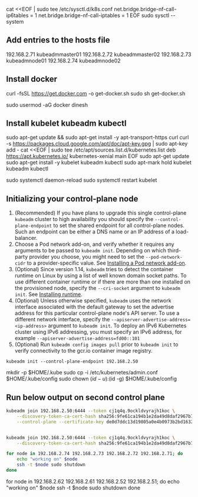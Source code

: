 cat <<EOF | sudo tee /etc/sysctl.d/k8s.conf
net.bridge.bridge-nf-call-ip6tables = 1
net.bridge.bridge-nf-call-iptables = 1
EOF
sudo sysctl --system


## Add entries to the hosts file
192.168.2.71 kubeadmmaster01
192.168.2.72 kubeadmmaster02
192.168.2.73 kubeadmnode01
192.168.2.74 kubeadmnode02

## Install docker
curl -fsSL https://get.docker.com -o get-docker.sh
sudo sh get-docker.sh

sudo usermod -aG docker dinesh

## Install kubelet kubeadm kubectl
sudo apt-get update && sudo apt-get install -y apt-transport-https curl
curl -s https://packages.cloud.google.com/apt/doc/apt-key.gpg | sudo apt-key add -
cat <<EOF | sudo tee /etc/apt/sources.list.d/kubernetes.list
deb https://apt.kubernetes.io/ kubernetes-xenial main
EOF
sudo apt-get update
sudo apt-get install -y kubelet kubeadm kubectl
sudo apt-mark hold kubelet kubeadm kubectl

sudo systemctl daemon-reload
sudo systemctl restart kubelet


## Initializing your control-plane node

1. (Recommended) If you have plans to upgrade this single control-plane `kubeadm` cluster
to high availability you should specify the `--control-plane-endpoint` to set the shared endpoint
for all control-plane nodes. Such an endpoint can be either a DNS name or an IP address of a load-balancer.
2. Choose a Pod network add-on, and verify whether it requires any arguments to
be passed to `kubeadm init`. Depending on which
third-party provider you choose, you might need to set the `--pod-network-cidr` to
a provider-specific value. See [Installing a Pod network add-on](#pod-network).
3. (Optional) Since version 1.14, `kubeadm` tries to detect the container runtime on Linux
by using a list of well known domain socket paths. To use different container runtime or
if there are more than one installed on the provisioned node, specify the `--cri-socket`
argument to `kubeadm init`. See [Installing runtime](/docs/setup/production-environment/tools/kubeadm/install-kubeadm/#installing-runtime).
4. (Optional) Unless otherwise specified, `kubeadm` uses the network interface associated
with the default gateway to set the advertise address for this particular control-plane node's API server.
To use a different network interface, specify the `--apiserver-advertise-address=<ip-address>` argument
to `kubeadm init`. To deploy an IPv6 Kubernetes cluster using IPv6 addressing, you
must specify an IPv6 address, for example `--apiserver-advertise-address=fd00::101`
5. (Optional) Run `kubeadm config images pull` prior to `kubeadm init` to verify
connectivity to the gcr.io container image registry.

`kubeadm init --control-plane-endpoint 192.168.2.50`



mkdir -p $HOME/.kube
sudo cp -i /etc/kubernetes/admin.conf $HOME/.kube/config
sudo chown $(id -u):$(id -g) $HOME/.kube/config


## Run below output on second control plane
```sh
kubeadm join 192.168.2.50:6444 --token cj1q4q.9ockldvyrajh1koc \
    --discovery-token-ca-cert-hash sha256:9fe61ca194b1e2da49d8daf2967b7c2d35454a9c8c6ab35bed660130fc431a36 \
    --control-plane --certificate-key de0d7ddc13d19805a0e4b0973b2bd163270cd671865979d6a94c645e2529d7ad


kubeadm join 192.168.2.50:6444 --token cj1q4q.9ockldvyrajh1koc \
    --discovery-token-ca-cert-hash sha256:9fe61ca194b1e2da49d8daf2967b7c2d35454a9c8c6ab35bed660130fc431a
```

```sh
for node in 192.168.2.74 192.168.2.73 192.168.2.72 192.168.2.71; do 
    echo "working on" $node
    ssh -t $node sudo shutdown
done
```

for node in 192.168.2.62 192.168.2.61 192.168.2.52 192.168.2.51; do 
    echo "working on" $node
    ssh -t $node sudo shutdown
done
